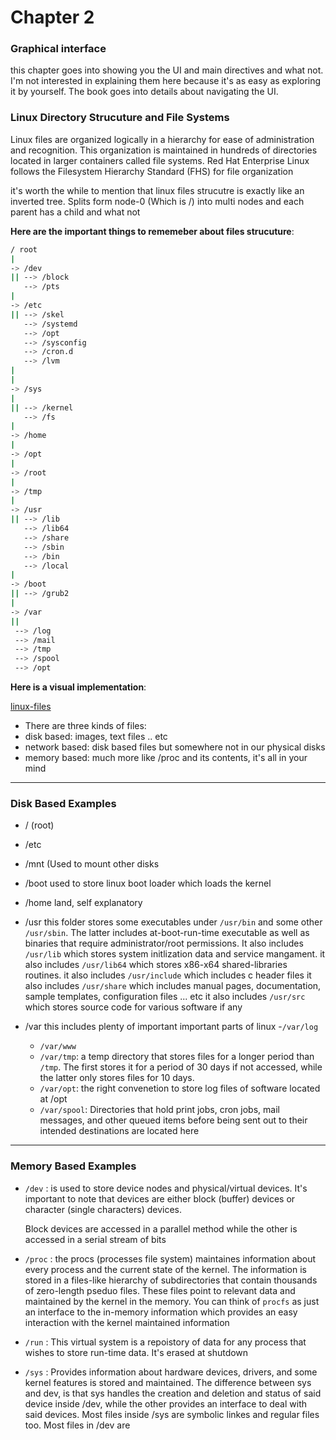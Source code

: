 <h1> Chapter 2 </h1>


<h3> Graphical interface </h3>
this chapter goes into showing you the UI and main directives and what not. I'm not interested in explaining them here because it's as easy as exploring it by yourself. The book goes into details about navigating the UI.

<h3> Linux Directory Strucuture and File Systems </h3>
Linux files are organized logically in a hierarchy for ease of administration and
recognition. This organization is maintained in hundreds of directories located in
larger containers called file systems. Red Hat Enterprise Linux follows the
Filesystem Hierarchy Standard (FHS) for file organization

it's worth the while to mention that linux files strucutre is exactly like an inverted tree. Splits form node-0 (Which is /) into multi nodes 
and each parent has a child and what not

**Here are the important things to rememeber about files strucuture**:

```bash
/ root 
|
-> /dev
|| --> /block
   --> /pts
|
-> /etc
|| --> /skel
   --> /systemd
   --> /opt
   --> /sysconfig
   --> /cron.d
   --> /lvm
|
|
-> /sys
|
|| --> /kernel
   --> /fs
|
-> /home
|
-> /opt
|
-> /root
|
-> /tmp
|
-> /usr
|| --> /lib
   --> /lib64
   --> /share
   --> /sbin
   --> /bin
   --> /local
|
-> /boot
|| --> /grub2
|
-> /var
||
 --> /log
 --> /mail
 --> /tmp
 --> /spool
 --> /opt
```

**Here is a visual implementation**: 

[linux-files](img/chapter_2/linux-files-tree.png)


- There are three kinds of files:
 - disk based: images, text files .. etc 
 - network based: disk based files but somewhere not in our physical disks
 - memory based: much more like /proc and its contents, it's all in your mind

---
<h3> Disk Based Examples </h3>

- / (root) 
- /etc
- /mnt (Used to mount other disks
- /boot used to store linux boot loader which loads the kernel
- /home land, self explanatory 
- /usr this folder stores some executables under `/usr/bin` and some other `/usr/sbin`. The latter includes at-boot-run-time executable
  as well as binaries that require administrator/root permissions. It also includes `/usr/lib` which stores system initlization data and service mangament.
  it also includes `/usr/lib64` which stores x86-x64 shared-libraries routines.
  it  also includes `/usr/include` which includes c header files 
  it also includes `/usr/share` which includes manual pages, documentation, sample templates, configuration files ... etc
  it also includes `/usr/src` which stores source code for various software if any

- /var this includes plenty of important important parts of linux 
   -`/var/log`
   - `/var/www`
   - `/var/tmp`: a temp directory that stores files for a longer period than `/tmp`. The first stores it for a period of 30 days if not accessed, while the latter only stores files for 10 days.
    - `/var/opt`: the right convenetion to store log files of software located at /opt
    - `/var/spool`: Directories that hold print jobs, cron jobs, mail messages, and other
    queued items before being sent out to their intended destinations are located here

---
<h3> Memory Based Examples </h3>
 
 - ``/dev`` : is used to store device nodes and physical/virtual devices. It's important to note that devices are either block (buffer) devices or character    (single characters) devices.
 
   Block devices are accessed in a parallel method while the other is accessed in a serial stream of bits
 - ``/proc`` : the procs (processes file system) maintaines information about every process and the current state of the kernel. The information is stored in a files-like hierarchy of subdirectories
   that contain thousands of zero-length pseduo files. These files point to relevant data and maintained by the kernel in the memory. You can think of `procfs` as just an interface to the in-memory
   information which provides an easy interaction with the kernel maintained information
 
 - ``/run`` : This virtual system is a repoistory of data for any process that wishes to store run-time data. It's erased at shutdown 
 
 - ``/sys`` : Provides information about hardware devices, drivers, and some kernel features is stored and maintained. The difference between sys and dev, is that sys handles the creation and deletion 
    and status of said device inside /dev, while the other provides an interface to deal with said devices. Most files inside /sys are symbolic linkes and regular files too. Most files in /dev are 


